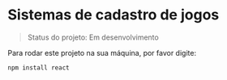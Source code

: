 <h1> Sistemas de cadastro de jogos</h1>

> Status do projeto: Em desenvolvimento

Para rodar este projeto na sua máquina, por favor digite: 

```
npm install react
```
